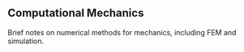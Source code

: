 <!--
title: Computational Mechanics
tags: [mechanics, simulation, fem]
-->

## Computational Mechanics

Brief notes on numerical methods for mechanics, including FEM and simulation.
